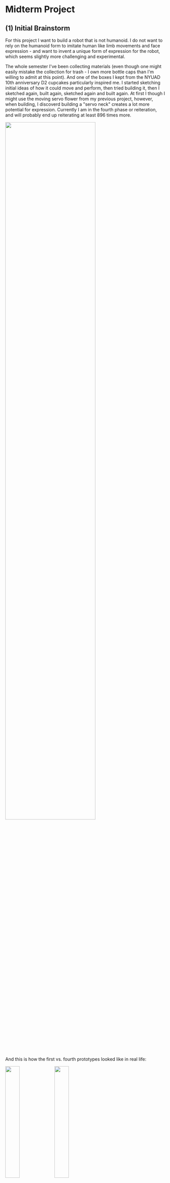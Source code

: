 # Midterm Project
## (1) Initial Brainstorm
For this project I want to build a robot that is not humanoid. I do not want to rely on the humanoid form to imitate human like limb movements and face expression - and want to invent a unique form of expression for the robot, which seems slightly more challenging and experimental. 

The whole semester I've been collecting materials (even though one might easily mistake the collection for trash - I own more bottle caps than I'm willing to admit at this point). And one of the boxes I kept from the NYUAD 10th anniversary D2 cupcakes particularly inspired me. I started sketching initial ideas of how it could move and perform, then tried building it, then I sketched again, built again, sketched again and built again. At first I though I might use the moving servo flower from my previous project, however, when building, I discoverd building a "servo neck" creates a lot more potential for expression. Currently I am in the fourth phase or reiteration, and will probably end up reiterating at least 896 times more. 

<p> <img src="https://user-images.githubusercontent.com/89770035/135754802-44bb9414-7e68-42ff-a538-a9b68385964b.jpg" width="75%" height="75%"> </p>

And this is how the first vs. fourth prototypes looked like in real life:
<p> <img src="https://user-images.githubusercontent.com/89770035/135755194-b1f56536-9980-44e9-bb62-8d2f3774fc9f.JPG" width="30%" height="30%"> <img src="https://user-images.githubusercontent.com/89770035/135755197-cff7ba2f-e708-4ddd-9c1c-8ea69fc0a8b0.JPG" width="30%" height="30%"> </p>

### Expression
My robot will be mainly communicating through the movement of its little head (controlled by a servo), and its face (the Neomatrix). My idea for the sequence is for the robot to be frantically looking around, taking sharp turns and blinking rapidly, which then transitions into "giving up". This transition will be done through slowing down/stopping the motor movement, slowing down the servo turning, and through decrease in the color saturation, brightness and patterns on the Neomatrix. 

### Problems
In terms of building, I experience some of the "classic" troubles we discussed a lot in class: major one of which was tilting of the base that holds the two motors. I want the robot to be as small as possible (because cuteness), so I am only using two wheels. After a few different attempts with sizing the cardboard base and placing the wheels strategically, putting a toilet paper roll in the middle turned out to be the most stable and reliable solution, that allowed the robot to stay relatively small.

<p> <img src="https://user-images.githubusercontent.com/89770035/135755303-40692687-f5e2-49b3-96ee-11859b009405.JPG" width="30%" height="30%"> </p>

Since I am still in the reiterating phase, I am using a lot of adhesive tack for the servo motor to stay in place as well as for holding the box. Glueing them is a committment I am not ready for at this stage just yet. 

I am also using tack for holding the Neopixel in place, but that one, as opposed to the servo and the box, is veeeeery unstable. I still need to figure out a way how to hold the Neopixel in an upright position in the plastic window of the box. But for now, I still need it to be mobile as I am taking things in and out and rewiring, so I have some time to sit on it and think about how to fixate it. 

However, the biggest problem I faced is my lack of coding skills :))) I managed to work on small sequences separately (motors, servos and Neopixel), but the moment I try to paste it all together is where it collapses. I also feel like I am just using sample codes from Arduino and from our class and feel very restricted when it comes to writing code myself (especially for the Neopixel animation). I spent several hours trying to understand how the sample codes work, but I did not manage to understand it to the extent I would be able to put my own visual animation idea into code. So, unfortunatelly, this seems like the biggest obstacle so far, that I will need to spend a lot of time on, just doing endless loops of trial and error. 

## (2) Process
The main continuous challenge throghout this project was to make the three parts work together. For 99% of the whole process, my robot was deconstructed into separate parts, with me constantly uploading code to it in a trial-error manner. So my workspace resembled anything but a robot:

<p> <img src="https://user-images.githubusercontent.com/89770035/137500553-cec0f5df-4e8b-45b3-bc84-cbb03a961d33.JPG" width="30%" height="30%"> </p>

**NeoPixel** 
<p> I spent a lot of time trying to program neopixel sequences myself, but it took me a lot to even understand some of the prebuilt example code, and I could not really bring my vision to life, without using delay. Here are some initial ideas I was sketching: 
<p> <img src="https://user-images.githubusercontent.com/89770035/137503425-ee80329e-1c5f-4653-a8de-75e29d42191e.jpg" width="30%" height="30%"> </p>

I also came across an amazing resource called [LED Matrix Control Software HD](https://github.com/TylerTimoJ/LMCSHD). It is more of a passion project, rather than a full-on working sofware (it works rather unreliably), but it enables ju to either design the neopixel sequence usign a user friendly visual interface, or it enables you to upload a picture/gif and it will translate it into a neopixel code. 

This tool provides a lot potential for trying out different ideas and seeing how they present visually in an instant (as opposed to tediously coding any brianstormed idea you had. 

However, because the exported code uses delays (which causes problems to rest of the code), I decided to go for a different idea using the Adafruit Neomatrix library, which enable you to input flowing test. I played with the function that distorts the text (NEO_MATRIX_ZIGZAG) and I spelled out the words "Searching" and "Give up" in two sequnces. 

In terms of physical construction problems, I struggled with fixating the neopixel in a 90 degreee angle, but blue tack and a piece of cardboard turned out to be the most reliable solution. 
<p> <img src="https://user-images.githubusercontent.com/89770035/137632800-a732de64-5a7b-4156-abf3-c5021874dcd7.JPG" width="30%" height="30%"> </p>

**Servo**
<p>I had the same challenge with the servo - to make it run without using "delay". I'm still wrapping my mind around the use of millis(), and I initially wanted the servo to be part of a sequence triggered by a button, but my code made other parts of the robots unresponsive after that servo sequence. I therefore decided to use a potentiometer to control the servo. 

However, I struggled to send the potentiometer values through the radios - which is definitely something I want to learn for the final project. Unfortunately, despite many tries I had to give up and wire up the potentiometer on the same Arduino as the robot (not on the controller). It still feels like quite a failure and disappointment on my side. </p>


**Motors**
I wanted the locomotion of the robot to first go smoothly and then get stuck. Instead of coding this I just placed an external obstacle in its way while performing. This obstacle imitates externality that gets in the away, despite the code and the robot functioning smoothly. In the process, however, I had to go through the typical 

## (3) Final Version 
The final version of the robot performed as such: ran smoothly forward, got stuck, searched around for help, tried to communicate for help through the "broken" distorted neopixel text, and then slowed down the searching movement, until the distorted text sequence saying "give up" is triggered. After the flowing text stops, then the robot completely stops and the performance ends. 
<p> <img src="https://user-images.githubusercontent.com/89770035/137633648-9093591c-0a3d-4eb0-92f3-3742d063ae0c.jpg" width="50%" height="50%"> </p>

And here is the final Video: https://youtu.be/5rlaMOTv2rY
The main learning points from this project (or more like points to learn in the future):
- improve and understand better the use of millis
- radio communication using analog values 
- construction wise (get different cardboard and a smaller breadboard!) so the next robot can be fully mobile. Even though I got rid of the cable and got the robot fully running on batteries, the next level is to make it sturdy enough to carry all its components. 

